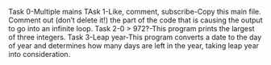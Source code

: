Task 0-Multiple mains
TAsk 1-Like, comment, subscribe-Copy this main file. Comment out (don’t delete it!) the part of the code that is causing the output to go into an infinite loop.
Task 2-0 > 972?-This program prints the largest of three integers.
Task 3-Leap year-This program converts a date to the day of year and determines how many days are left in the year, taking leap year into consideration.
